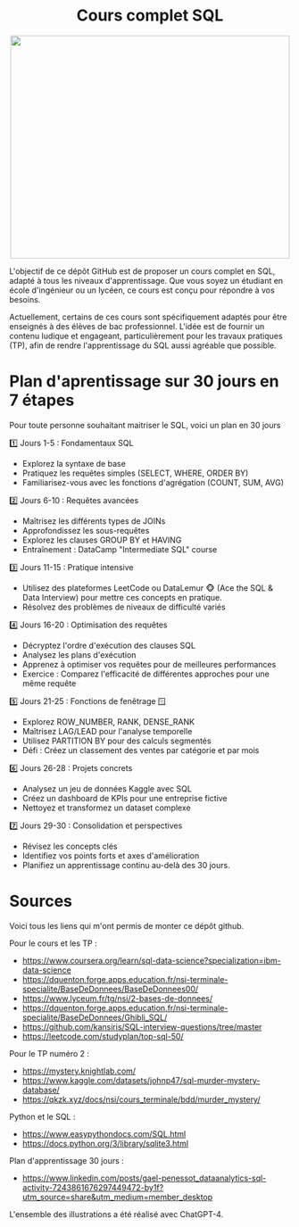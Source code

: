# <center> Cours complet SQL </center>

<p align="center">
    <img src="tp/images/sql_librairie.png" width="500" height="400">
</p>


L'objectif de ce dépôt GitHub est de proposer un cours complet en SQL, adapté à tous les niveaux d'apprentissage. Que vous soyez un étudiant en école d'ingénieur ou un lycéen, ce cours est conçu pour répondre à vos besoins.

Actuellement, certains de ces cours sont spécifiquement adaptés pour être enseignés à des élèves de bac professionnel. L'idée est de fournir un contenu ludique et engageant, particulièrement pour les travaux pratiques (TP), afin de rendre l'apprentissage du SQL aussi agréable que possible. 

# Plan d'aprentissage sur 30 jours en 7 étapes 

Pour toute personne souhaitant maitriser le SQL, voici un plan en 30 jours

1️⃣ Jours 1-5 : Fondamentaux SQL
- Explorez la syntaxe de base
- Pratiquez les requêtes simples (SELECT, WHERE, ORDER BY)
- Familiarisez-vous avec les fonctions d'agrégation (COUNT, SUM, AVG) 

2️⃣ Jours 6-10 : Requêtes avancées
- Maîtrisez les différents types de JOINs
- Approfondissez les sous-requêtes
- Explorez les clauses GROUP BY et HAVING 
- Entraînement : DataCamp "Intermediate SQL" course

3️⃣ Jours 11-15 : Pratique intensive
- Utilisez des plateformes LeetCode ou DataLemur 🐵 (Ace the SQL & Data Interview) pour mettre ces concepts en pratique. 
- Résolvez des problèmes de niveaux de difficulté variés

4️⃣ Jours 16-20 : Optimisation des requêtes
- Décryptez l'ordre d'exécution des clauses SQL
- Analysez les plans d'exécution
- Apprenez à optimiser vos requêtes pour de meilleures performances 
- Exercice : Comparez l'efficacité de différentes approches pour une même requête

5️⃣ Jours 21-25 : Fonctions de fenêtrage 🪟
- Explorez ROW_NUMBER, RANK, DENSE_RANK
- Maîtrisez LAG/LEAD pour l'analyse temporelle
- Utilisez PARTITION BY pour des calculs segmentés 
- Défi : Créez un classement des ventes par catégorie et par mois

6️⃣ Jours 26-28 : Projets concrets
- Analysez un jeu de données Kaggle avec SQL
- Créez un dashboard de KPIs pour une entreprise fictive
- Nettoyez et transformez un dataset complexe

7️⃣ Jours 29-30 : Consolidation et perspectives
- Révisez les concepts clés
- Identifiez vos points forts et axes d'amélioration
- Planifiez un apprentissage continu au-delà des 30 jours.


# Sources

Voici tous les liens qui m'ont permis de monter ce dépôt github. 

Pour le cours et les TP :
- https://www.coursera.org/learn/sql-data-science?specialization=ibm-data-science
- https://dquenton.forge.apps.education.fr/nsi-terminale-specialite/BaseDeDonnees/BaseDeDonnees00/
- https://www.lyceum.fr/tg/nsi/2-bases-de-donnees/
- https://dquenton.forge.apps.education.fr/nsi-terminale-specialite/BaseDeDonnees/Ghibli_SQL/
- https://github.com/kansiris/SQL-interview-questions/tree/master
- https://leetcode.com/studyplan/top-sql-50/

Pour le TP numéro 2 : 
- https://mystery.knightlab.com/
- https://www.kaggle.com/datasets/johnp47/sql-murder-mystery-database/
- https://qkzk.xyz/docs/nsi/cours_terminale/bdd/murder_mystery/

Python et le SQL : 
- https://www.easypythondocs.com/SQL.html
- https://docs.python.org/3/library/sqlite3.html

Plan d'apprentissage 30 jours :
- https://www.linkedin.com/posts/gael-penessot_dataanalytics-sql-activity-7243861676297449472-by1f?utm_source=share&utm_medium=member_desktop

L'ensemble des illustrations a été réalisé avec ChatGPT-4.
